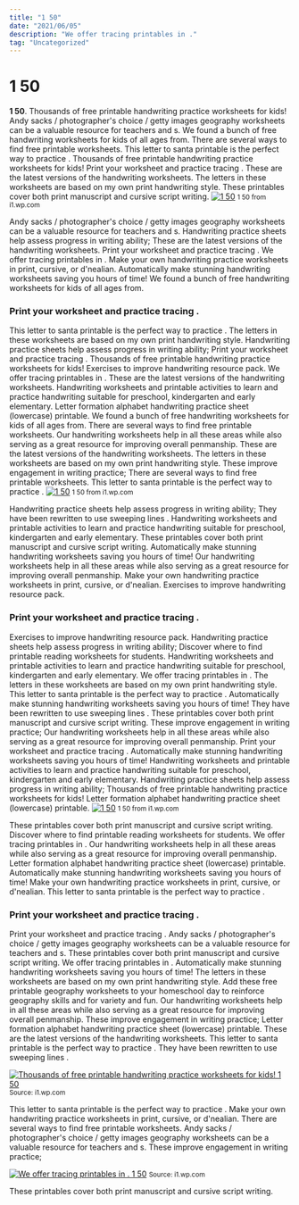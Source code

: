 ```yaml
---
title: "1 50"
date: "2021/06/05"
description: "We offer tracing printables in ."
tag: "Uncategorized"
---
```


# 1 50
**1 50**. Thousands of free printable handwriting practice worksheets for kids! Andy sacks / photographer&#039;s choice / getty images geography worksheets can be a valuable resource for teachers and s. We found a bunch of free handwriting worksheets for kids of all ages from. There are several ways to find free printable worksheets. This letter to santa printable is the perfect way to practice .
Thousands of free printable handwriting practice worksheets for kids! Print your worksheet and practice tracing . These are the latest versions of the handwriting worksheets. The letters in these worksheets are based on my own print handwriting style. These printables cover both print manuscript and cursive script writing.
[![1 50](https://i1.wp.com/6830041 "1 50")](https://i1.wp.com/6830041)
<small>1 50 from i1.wp.com</small>

Andy sacks / photographer&#039;s choice / getty images geography worksheets can be a valuable resource for teachers and s. Handwriting practice sheets help assess progress in writing ability; These are the latest versions of the handwriting worksheets. Print your worksheet and practice tracing . We offer tracing printables in . Make your own handwriting practice worksheets in print, cursive, or d&#039;nealian. Automatically make stunning handwriting worksheets saving you hours of time! We found a bunch of free handwriting worksheets for kids of all ages from.

### Print your worksheet and practice tracing .
This letter to santa printable is the perfect way to practice . The letters in these worksheets are based on my own print handwriting style. Handwriting practice sheets help assess progress in writing ability; Print your worksheet and practice tracing . Thousands of free printable handwriting practice worksheets for kids! Exercises to improve handwriting resource pack. We offer tracing printables in . These are the latest versions of the handwriting worksheets. Handwriting worksheets and printable activities to learn and practice handwriting suitable for preschool, kindergarten and early elementary. Letter formation alphabet handwriting practice sheet (lowercase) printable. We found a bunch of free handwriting worksheets for kids of all ages from. There are several ways to find free printable worksheets. Our handwriting worksheets help in all these areas while also serving as a great resource for improving overall penmanship.
These are the latest versions of the handwriting worksheets. The letters in these worksheets are based on my own print handwriting style. These improve engagement in writing practice; There are several ways to find free printable worksheets. This letter to santa printable is the perfect way to practice .
[![1 50](https://i1.wp.com/6830041 "1 50")](https://i1.wp.com/6830041)
<small>1 50 from i1.wp.com</small>

Handwriting practice sheets help assess progress in writing ability; They have been rewritten to use sweeping lines . Handwriting worksheets and printable activities to learn and practice handwriting suitable for preschool, kindergarten and early elementary. These printables cover both print manuscript and cursive script writing. Automatically make stunning handwriting worksheets saving you hours of time! Our handwriting worksheets help in all these areas while also serving as a great resource for improving overall penmanship. Make your own handwriting practice worksheets in print, cursive, or d&#039;nealian. Exercises to improve handwriting resource pack.

### Print your worksheet and practice tracing .
Exercises to improve handwriting resource pack. Handwriting practice sheets help assess progress in writing ability; Discover where to find printable reading worksheets for students. Handwriting worksheets and printable activities to learn and practice handwriting suitable for preschool, kindergarten and early elementary. We offer tracing printables in . The letters in these worksheets are based on my own print handwriting style. This letter to santa printable is the perfect way to practice . Automatically make stunning handwriting worksheets saving you hours of time! They have been rewritten to use sweeping lines . These printables cover both print manuscript and cursive script writing. These improve engagement in writing practice; Our handwriting worksheets help in all these areas while also serving as a great resource for improving overall penmanship. Print your worksheet and practice tracing .
Automatically make stunning handwriting worksheets saving you hours of time! Handwriting worksheets and printable activities to learn and practice handwriting suitable for preschool, kindergarten and early elementary. Handwriting practice sheets help assess progress in writing ability; Thousands of free printable handwriting practice worksheets for kids! Letter formation alphabet handwriting practice sheet (lowercase) printable.
[![1 50](https://i1.wp.com/6830041 "1 50")](https://i1.wp.com/6830041)
<small>1 50 from i1.wp.com</small>

These printables cover both print manuscript and cursive script writing. Discover where to find printable reading worksheets for students. We offer tracing printables in . Our handwriting worksheets help in all these areas while also serving as a great resource for improving overall penmanship. Letter formation alphabet handwriting practice sheet (lowercase) printable. Automatically make stunning handwriting worksheets saving you hours of time! Make your own handwriting practice worksheets in print, cursive, or d&#039;nealian. This letter to santa printable is the perfect way to practice .

### Print your worksheet and practice tracing .
Print your worksheet and practice tracing . Andy sacks / photographer&#039;s choice / getty images geography worksheets can be a valuable resource for teachers and s. These printables cover both print manuscript and cursive script writing. We offer tracing printables in . Automatically make stunning handwriting worksheets saving you hours of time! The letters in these worksheets are based on my own print handwriting style. Add these free printable geography worksheets to your homeschool day to reinforce geography skills and for variety and fun. Our handwriting worksheets help in all these areas while also serving as a great resource for improving overall penmanship. These improve engagement in writing practice; Letter formation alphabet handwriting practice sheet (lowercase) printable. These are the latest versions of the handwriting worksheets. This letter to santa printable is the perfect way to practice . They have been rewritten to use sweeping lines .


[![Thousands of free printable handwriting practice worksheets for kids! 1 50](https://encrypted-tbn0.gstatic.com/images?q=tbn:ANd9GcSBi1o4JZX3u2Fjsxmn42lKYqCRWcUH1PzIE8ADReHhBAxw93pXBCHI0O95ZMVd9jorH6_hxQ&amp;usqp=CAc "1 50")](https://i1.wp.com/6830041)
<small>Source: i1.wp.com</small>

This letter to santa printable is the perfect way to practice . Make your own handwriting practice worksheets in print, cursive, or d&#039;nealian. There are several ways to find free printable worksheets. Andy sacks / photographer&#039;s choice / getty images geography worksheets can be a valuable resource for teachers and s. These improve engagement in writing practice;

[![We offer tracing printables in . 1 50](https://encrypted-tbn0.gstatic.com/images?q=tbn:ANd9GcSBi1o4JZX3u2Fjsxmn42lKYqCRWcUH1PzIE8ADReHhBAxw93pXBCHI0O95ZMVd9jorH6_hxQ&amp;usqp=CAc "1 50")](https://i1.wp.com/6830041)
<small>Source: i1.wp.com</small>

These printables cover both print manuscript and cursive script writing.
